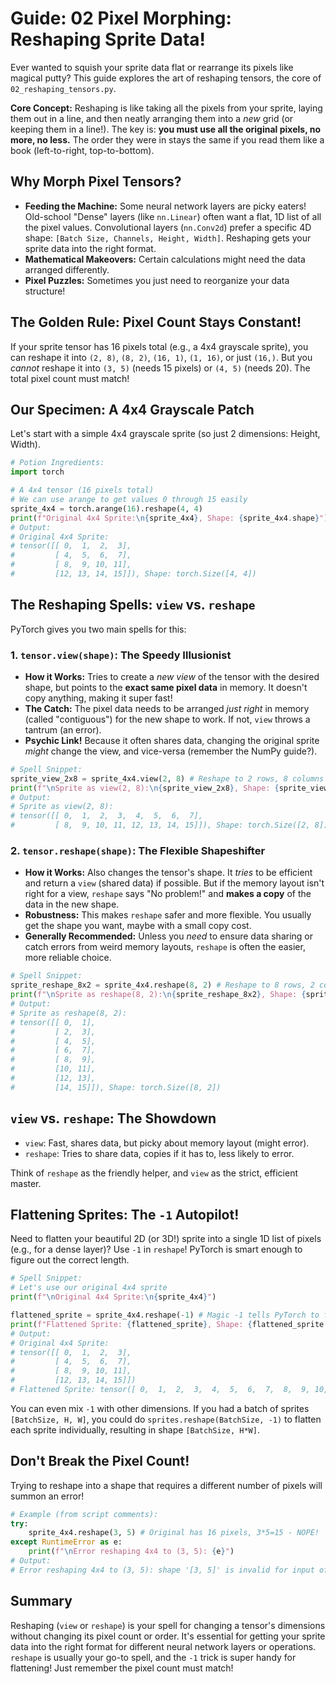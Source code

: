 # Guide: 02 Pixel Morphing: Reshaping Sprite Data!

Ever wanted to squish your sprite data flat or rearrange its pixels like magical putty? This guide explores the art of reshaping tensors, the core of `02_reshaping_tensors.py`.

**Core Concept:** Reshaping is like taking all the pixels from your sprite, laying them out in a line, and then neatly arranging them into a _new_ grid (or keeping them in a line!). The key is: **you must use all the original pixels, no more, no less.** The order they were in stays the same if you read them like a book (left-to-right, top-to-bottom).

## Why Morph Pixel Tensors?

- **Feeding the Machine:** Some neural network layers are picky eaters! Old-school "Dense" layers (like `nn.Linear`) often want a flat, 1D list of all the pixel values. Convolutional layers (`nn.Conv2d`) prefer a specific 4D shape: `[Batch Size, Channels, Height, Width]`. Reshaping gets your sprite data into the right format.
- **Mathematical Makeovers:** Certain calculations might need the data arranged differently.
- **Pixel Puzzles:** Sometimes you just need to reorganize your data structure!

## The Golden Rule: Pixel Count Stays Constant!

If your sprite tensor has 16 pixels total (e.g., a 4x4 grayscale sprite), you can reshape it into `(2, 8)`, `(8, 2)`, `(16, 1)`, `(1, 16)`, or just `(16,)`. But you _cannot_ reshape it into `(3, 5)` (needs 15 pixels) or `(4, 5)` (needs 20). The total pixel count must match!

## Our Specimen: A 4x4 Grayscale Patch

Let's start with a simple 4x4 grayscale sprite (so just 2 dimensions: Height, Width).

```python
# Potion Ingredients:
import torch

# A 4x4 tensor (16 pixels total)
# We can use arange to get values 0 through 15 easily
sprite_4x4 = torch.arange(16).reshape(4, 4)
print(f"Original 4x4 Sprite:\n{sprite_4x4}, Shape: {sprite_4x4.shape}")
# Output:
# Original 4x4 Sprite:
# tensor([[ 0,  1,  2,  3],
#         [ 4,  5,  6,  7],
#         [ 8,  9, 10, 11],
#         [12, 13, 14, 15]]), Shape: torch.Size([4, 4])
```

## The Reshaping Spells: `view` vs. `reshape`

PyTorch gives you two main spells for this:

### 1. `tensor.view(shape)`: The Speedy Illusionist

- **How it Works:** Tries to create a _new view_ of the tensor with the desired shape, but points to the **exact same pixel data** in memory. It doesn't copy anything, making it super fast!
- **The Catch:** The pixel data needs to be arranged _just right_ in memory (called "contiguous") for the new shape to work. If not, `view` throws a tantrum (an error).
- **Psychic Link!** Because it often shares data, changing the original sprite _might_ change the view, and vice-versa (remember the NumPy guide?).

```python
# Spell Snippet:
sprite_view_2x8 = sprite_4x4.view(2, 8) # Reshape to 2 rows, 8 columns
print(f"\nSprite as view(2, 8):\n{sprite_view_2x8}, Shape: {sprite_view_2x8.shape}")
# Output:
# Sprite as view(2, 8):
# tensor([[ 0,  1,  2,  3,  4,  5,  6,  7],
#         [ 8,  9, 10, 11, 12, 13, 14, 15]]), Shape: torch.Size([2, 8])
```

### 2. `tensor.reshape(shape)`: The Flexible Shapeshifter

- **How it Works:** Also changes the tensor's shape. It _tries_ to be efficient and return a `view` (shared data) if possible. But if the memory layout isn't right for a view, `reshape` says "No problem!" and **makes a copy** of the data in the new shape.
- **Robustness:** This makes `reshape` safer and more flexible. You usually get the shape you want, maybe with a small copy cost.
- **Generally Recommended:** Unless you _need_ to ensure data sharing or catch errors from weird memory layouts, `reshape` is often the easier, more reliable choice.

```python
# Spell Snippet:
sprite_reshape_8x2 = sprite_4x4.reshape(8, 2) # Reshape to 8 rows, 2 columns
print(f"\nSprite as reshape(8, 2):\n{sprite_reshape_8x2}, Shape: {sprite_reshape_8x2.shape}")
# Output:
# Sprite as reshape(8, 2):
# tensor([[ 0,  1],
#         [ 2,  3],
#         [ 4,  5],
#         [ 6,  7],
#         [ 8,  9],
#         [10, 11],
#         [12, 13],
#         [14, 15]]), Shape: torch.Size([8, 2])
```

## `view` vs. `reshape`: The Showdown

- `view`: Fast, shares data, but picky about memory layout (might error).
- `reshape`: Tries to share data, copies if it has to, less likely to error.

Think of `reshape` as the friendly helper, and `view` as the strict, efficient master.

## Flattening Sprites: The `-1` Autopilot!

Need to flatten your beautiful 2D (or 3D!) sprite into a single 1D list of pixels (e.g., for a dense layer)? Use `-1` in `reshape`! PyTorch is smart enough to figure out the correct length.

```python
# Spell Snippet:
# Let's use our original 4x4 sprite
print(f"\nOriginal 4x4 Sprite:\n{sprite_4x4}")

flattened_sprite = sprite_4x4.reshape(-1) # Magic -1 tells PyTorch to figure it out!
print(f"Flattened Sprite: {flattened_sprite}, Shape: {flattened_sprite.shape}")
# Output:
# Original 4x4 Sprite:
# tensor([[ 0,  1,  2,  3],
#         [ 4,  5,  6,  7],
#         [ 8,  9, 10, 11],
#         [12, 13, 14, 15]])
# Flattened Sprite: tensor([ 0,  1,  2,  3,  4,  5,  6,  7,  8,  9, 10, 11, 12, 13, 14, 15]), Shape: torch.Size([16])
```

You can even mix `-1` with other dimensions. If you had a batch of sprites `[BatchSize, H, W]`, you could do `sprites.reshape(BatchSize, -1)` to flatten each sprite individually, resulting in shape `[BatchSize, H*W]`.

## Don't Break the Pixel Count!

Trying to reshape into a shape that requires a different number of pixels will summon an error!

```python
# Example (from script comments):
try:
    sprite_4x4.reshape(3, 5) # Original has 16 pixels, 3*5=15 - NOPE!
except RuntimeError as e:
    print(f"\nError reshaping 4x4 to (3, 5): {e}")
# Output:
# Error reshaping 4x4 to (3, 5): shape '[3, 5]' is invalid for input of size 16
```

## Summary

Reshaping (`view` or `reshape`) is your spell for changing a tensor's dimensions without changing its pixel count or order. It's essential for getting your sprite data into the right format for different neural network layers or operations. `reshape` is usually your go-to spell, and the `-1` trick is super handy for flattening! Just remember the pixel count must match!
